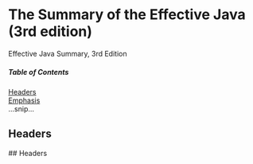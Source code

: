 # The Summary of the Effective Java (3rd edition)
Effective Java Summary, 3rd Edition

##### Table of Contents  
[Headers](#headers)  
[Emphasis](#emphasis)  
...snip...    
<a name="headers"/>
## Headers

<a name="emphasis"/>
## Headers
